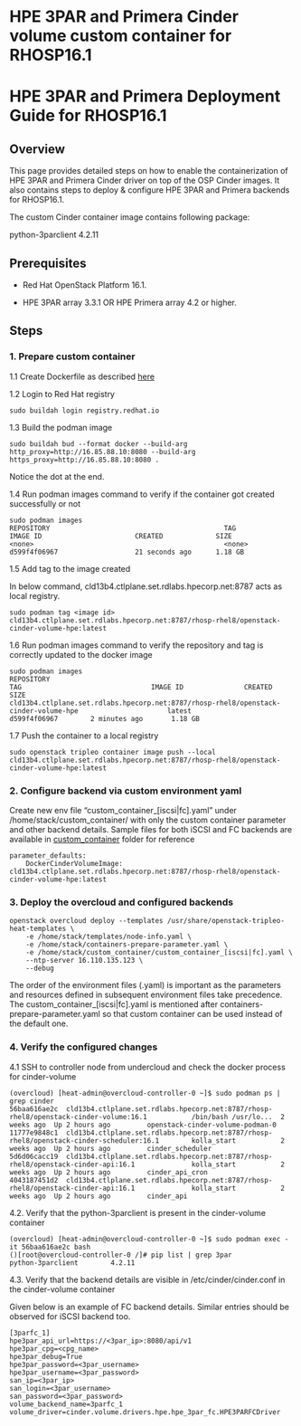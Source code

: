 # HPE 3PAR and Primera Cinder volume custom container for RHOSP16.1
# HPE 3PAR and Primera Deployment Guide for RHOSP16.1

## Overview

This page provides detailed steps on how to enable the containerization of HPE 3PAR and Primera Cinder driver on top of the OSP Cinder images.
It also contains steps to deploy & configure HPE 3PAR and Primera backends for RHOSP16.1.

The custom Cinder container image contains following package:

python-3parclient 4.2.11

## Prerequisites

* Red Hat OpenStack Platform 16.1.

* HPE 3PAR array 3.3.1 OR HPE Primera array 4.2 or higher.

## Steps

### 1.	Prepare custom container

1.1	Create Dockerfile as described [here](https://github.com/hpe-storage/hpe-3par-cinder-rhosp16.1/blob/master/Dockerfile)

1.2	Login to Red Hat registry
```
sudo buildah login registry.redhat.io 
```

1.3	Build the podman image
```
sudo buildah bud --format docker --build-arg http_proxy=http://16.85.88.10:8080 --build-arg https_proxy=http://16.85.88.10:8080 . 
```
Notice the dot at the end.

1.4	Run podman images command to verify if the container got created successfully or not
```
sudo podman images
REPOSITORY                                           TAG                 IMAGE ID                       CREATED             SIZE
<none>                                               <none>              d599f4f06967                   21 seconds ago      1.18 GB
```

1.5	Add tag to the image created

In below command, cld13b4.ctlplane.set.rdlabs.hpecorp.net:8787 acts as local registry.

```
sudo podman tag <image id> cld13b4.ctlplane.set.rdlabs.hpecorp.net:8787/rhosp-rhel8/openstack-cinder-volume-hpe:latest
```

1.6	Run podman images command to verify the repository and tag is correctly updated to the docker image
```
sudo podman images
REPOSITORY                                                                                                            TAG                                IMAGE ID               CREATED                    SIZE
cld13b4.ctlplane.set.rdlabs.hpecorp.net:8787/rhosp-rhel8/openstack-cinder-volume-hpe                      latest                             d599f4f06967        2 minutes ago       1.18 GB
```

1.7	Push the container to a local registry
```
sudo openstack tripleo container image push --local cld13b4.ctlplane.set.rdlabs.hpecorp.net:8787/rhosp-rhel8/openstack-cinder-volume-hpe:latest
```

### 2.	Configure backend via custom environment yaml

Create new env file “custom_container_[iscsi|fc].yaml” under /home/stack/custom_container/ with only the custom container parameter and other backend details. Sample files for both iSCSI and FC backends are available in [custom_container](https://github.com/hpe-storage/hpe-3par-cinder-rhosp16.1/blob/master/custom_container) folder for reference
```
parameter_defaults:
    DockerCinderVolumeImage: cld13b4.ctlplane.set.rdlabs.hpecorp.net:8787/rhosp-rhel8/openstack-cinder-volume-hpe:latest
```

### 3.	Deploy the overcloud and configured backends
```
openstack overcloud deploy --templates /usr/share/openstack-tripleo-heat-templates \
    -e /home/stack/templates/node-info.yaml \
    -e /home/stack/containers-prepare-parameter.yaml \
    -e /home/stack/custom_container/custom_container_[iscsi|fc].yaml \
    --ntp-server 16.110.135.123 \
    --debug
```

The order of the environment files (.yaml) is important as the parameters and resources defined in subsequent environment files take precedence.
The custom_container_[iscsi|fc].yaml is mentioned after containers-prepare-parameter.yaml so that custom container can be used instead of the default one.

### 4.	Verify the configured changes

4.1	SSH to controller node from undercloud and check the docker process for cinder-volume
```
(overcloud) [heat-admin@overcloud-controller-0 ~]$ sudo podman ps | grep cinder
56baa616ae2c  cld13b4.ctlplane.set.rdlabs.hpecorp.net:8787/rhosp-rhel8/openstack-cinder-volume:16.1           /bin/bash /usr/lo...  2 weeks ago  Up 2 hours ago         openstack-cinder-volume-podman-0
11777e9848c1  cld13b4.ctlplane.set.rdlabs.hpecorp.net:8787/rhosp-rhel8/openstack-cinder-scheduler:16.1        kolla_start           2 weeks ago  Up 2 hours ago         cinder_scheduler
5d6d06cacc19  cld13b4.ctlplane.set.rdlabs.hpecorp.net:8787/rhosp-rhel8/openstack-cinder-api:16.1              kolla_start           2 weeks ago  Up 2 hours ago         cinder_api_cron
4043187451d2  cld13b4.ctlplane.set.rdlabs.hpecorp.net:8787/rhosp-rhel8/openstack-cinder-api:16.1              kolla_start           2 weeks ago  Up 2 hours ago         cinder_api
```

4.2.	Verify that the python-3parclient is present in the cinder-volume container
```
(overcloud) [heat-admin@overcloud-controller-0 ~]$ sudo podman exec -it 56baa616ae2c bash
()[root@overcloud-controller-0 /]# pip list | grep 3par
python-3parclient        4.2.11
```

4.3.	Verify that the backend details are visible in /etc/cinder/cinder.conf in the cinder-volume container

Given below is an example of FC backend details. Similar entries should be observed for iSCSI backend too.

```
[3parfc_1]
hpe3par_api_url=https://<3par_ip>:8080/api/v1
hpe3par_cpg=<cpg_name>
hpe3par_debug=True
hpe3par_password=<3par_username>
hpe3par_username=<3par_password>
san_ip=<3par_ip>
san_login=<3par_username>
san_password=<3par_password>
volume_backend_name=3parfc_1
volume_driver=cinder.volume.drivers.hpe.hpe_3par_fc.HPE3PARFCDriver
```

